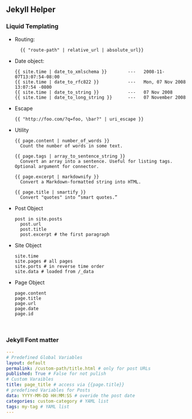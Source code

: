 ## Jekyll Helper



### Liquid Templating

* Routing: 

  ```jade
  	{{ "route-path" | relative_url | absolute_url}}
  ```

* Date object:

  ```jade
  {{ site.time | date_to_xmlschema }}        ---   2008-11-07T13:07:54-08:00
  {{ site.time | date_to_rfc822 }}           ---   Mon, 07 Nov 2008 13:07:54 -0800
  {{ site.time | date_to_string }}           ---   07 Nov 2008
  {{ site.time | date_to_long_string }}      ---   07 November 2008
  ```

* Escape

  ```jade
  {{ "http://foo.com/?q=foo, \bar?" | uri_escape }}
  ```

* Utility

  ```jade
  {{ page.content | number_of_words }}
  	Count the number of words in some text.
  	
  {{ page.tags | array_to_sentence_string }}
  	Convert an array into a sentence. Useful for listing tags. Optional argument for connector.

  {{ page.excerpt | markdownify }}
  	Convert a Markdown-formatted string into HTML.

  {{ page.title | smartify }}
  	Convert "quotes" into “smart quotes.”
  ```

* Post Object

  ```jade
  post in site.posts
  	post.url
  	post.title
  	post.excerpt # the first paragraph
  ```

* Site Object

  ```jade
  site.time
  site.pages # all pages
  site.ports # in reverse time order
  site.data # loaded from /_data
  ```

* Page Object

  ```jade
  page.content
  page.title
  page.url
  page.date
  page.id
  ```

  ​


### Jekyll Font matter

```yaml
---
# Predefined Global Variables
layout: default
permalink: /custom-path/title.html # only for post URLs
published: True # False for not pulish
# Custom Varaibles
title: page_title # access via {{page.title}}
# predefined Variables for Posts
data: YYYY-MM-DD HH:MM:SS # overide the post date
categories: custom-category # YAML list
tags: my-tag # YAML list
---
```




